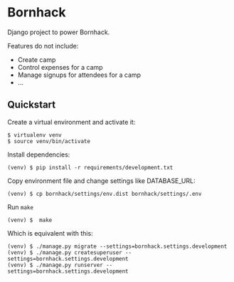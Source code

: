 # Bornhack

Django project to power Bornhack.

Features do not include:
- Create camp
- Control expenses for a camp
- Manage signups for attendees for a camp
- ...

## Quickstart


Create a virtual environment and activate it:

    $ virtualenv venv
    $ source venv/bin/activate

Install dependencies:

    (venv) $ pip install -r requirements/development.txt

Copy environment file and change settings like DATABASE_URL:

    (venv) $ cp bornhack/settings/env.dist bornhack/settings/.env

Run `make`

    (venv) $  make

Which is equivalent with this:

    (venv) $ ./manage.py migrate --settings=bornhack.settings.development
    (venv) $ ./manage.py createsuperuser --settings=bornhack.settings.development
    (venv) $ ./manage.py runserver --settings=bornhack.settings.development
